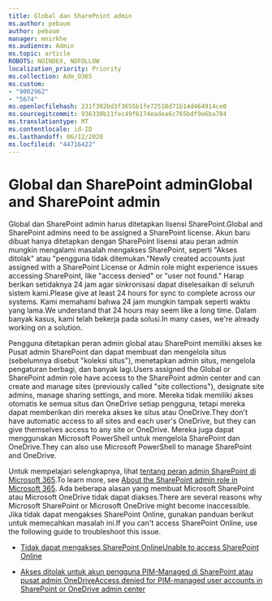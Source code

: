 ```yaml
---
title: Global dan SharePoint admin
ms.author: pebaum
author: pebaum
manager: mnirkhe
ms.audience: Admin
ms.topic: article
ROBOTS: NOINDEX, NOFOLLOW
localization_priority: Priority
ms.collection: Adm_O365
ms.custom:
- "9002962"
- "5674"
ms.openlocfilehash: 231f302bd3f3655b1fe72518d71b14d464914ce0
ms.sourcegitcommit: 936330b11fec49f6174eadea6c765bdf9e6ba784
ms.translationtype: MT
ms.contentlocale: id-ID
ms.lasthandoff: 06/12/2020
ms.locfileid: "44716422"
---
```

# <a name="global-and-sharepoint-admin"></a><span data-ttu-id="c310f-102">Global dan SharePoint admin</span><span class="sxs-lookup"><span data-stu-id="c310f-102">Global and SharePoint admin</span></span>

<span data-ttu-id="c310f-103">Global dan SharePoint admin harus ditetapkan lisensi SharePoint.</span><span class="sxs-lookup"><span data-stu-id="c310f-103">Global and SharePoint admins need to be assigned a SharePoint license.</span></span> <span data-ttu-id="c310f-104">Akun baru dibuat hanya ditetapkan dengan SharePoint lisensi atau peran admin mungkin mengalami masalah mengakses SharePoint, seperti "Akses ditolak" atau "pengguna tidak ditemukan."</span><span class="sxs-lookup"><span data-stu-id="c310f-104">Newly created accounts just assigned with a SharePoint License or Admin role might experience issues accessing SharePoint, like "access denied" or "user not found."</span></span> <span data-ttu-id="c310f-105">Harap berikan setidaknya 24 jam agar sinkronisasi dapat diselesaikan di seluruh sistem kami.</span><span class="sxs-lookup"><span data-stu-id="c310f-105">Please give at least 24 hours for sync to complete across our systems.</span></span> <span data-ttu-id="c310f-106">Kami memahami bahwa 24 jam mungkin tampak seperti waktu yang lama.</span><span class="sxs-lookup"><span data-stu-id="c310f-106">We understand that 24 hours may seem like a long time.</span></span> <span data-ttu-id="c310f-107">Dalam banyak kasus, kami telah bekerja pada solusi.</span><span class="sxs-lookup"><span data-stu-id="c310f-107">In many cases, we're already working on a solution.</span></span>

<span data-ttu-id="c310f-108">Pengguna ditetapkan peran admin global atau SharePoint memiliki akses ke Pusat admin SharePoint dan dapat membuat dan mengelola situs (sebelumnya disebut "koleksi situs"), menetapkan admin situs, mengelola pengaturan berbagi, dan banyak lagi.</span><span class="sxs-lookup"><span data-stu-id="c310f-108">Users assigned the Global or SharePoint admin role have access to the SharePoint admin center and can create and manage sites (previously called "site collections"), designate site admins, manage sharing settings, and more.</span></span> <span data-ttu-id="c310f-109">Mereka tidak memiliki akses otomatis ke semua situs dan OneDrive setiap pengguna, tetapi mereka dapat memberikan diri mereka akses ke situs atau OneDrive.</span><span class="sxs-lookup"><span data-stu-id="c310f-109">They don't have automatic access to all sites and each user's OneDrive, but they can give themselves access to any site or OneDrive.</span></span> <span data-ttu-id="c310f-110">Mereka juga dapat menggunakan Microsoft PowerShell untuk mengelola SharePoint dan OneDrive.</span><span class="sxs-lookup"><span data-stu-id="c310f-110">They can also use Microsoft PowerShell to manage SharePoint and OneDrive.</span></span>

<span data-ttu-id="c310f-111">Untuk mempelajari selengkapnya, lihat [tentang peran admin SharePoint di Microsoft 365](https://docs.microsoft.com/sharepoint/sharepoint-admin-role).</span><span class="sxs-lookup"><span data-stu-id="c310f-111">To learn more, see [About the SharePoint admin role in Microsoft 365](https://docs.microsoft.com/sharepoint/sharepoint-admin-role).</span></span>
<span data-ttu-id="c310f-112">Ada beberapa alasan yang membuat Microsoft SharePoint atau Microsoft OneDrive tidak dapat diakses.</span><span class="sxs-lookup"><span data-stu-id="c310f-112">There are several reasons why Microsoft SharePoint or Microsoft OneDrive might become inaccessible.</span></span> <span data-ttu-id="c310f-113">Jika tidak dapat mengakses SharePoint Online, gunakan panduan berikut untuk memecahkan masalah ini.</span><span class="sxs-lookup"><span data-stu-id="c310f-113">If you can't access SharePoint Online, use the following guide to troubleshoot this issue.</span></span>

- [<span data-ttu-id="c310f-114">Tidak dapat mengakses SharePoint Online</span><span class="sxs-lookup"><span data-stu-id="c310f-114">Unable to access SharePoint Online</span></span>](https://docs.microsoft.com/sharepoint/troubleshoot/sharing-and-permissions/sharepoint-online-inaccessible)

- [<span data-ttu-id="c310f-115">Akses ditolak untuk akun pengguna PIM-Managed di SharePoint atau pusat admin OneDrive</span><span class="sxs-lookup"><span data-stu-id="c310f-115">Access denied for PIM-managed user accounts in SharePoint or OneDrive admin center</span></span>](https://docs.microsoft.com/sharepoint/troubleshoot/administration/access-denied-to-pim-user-accounts)